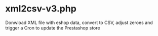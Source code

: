 # xml2csv-v3.php
Donwload XML file with eshop data, convert to CSV, adjust zeroes and trigger a Cron to update the Prestashop store
